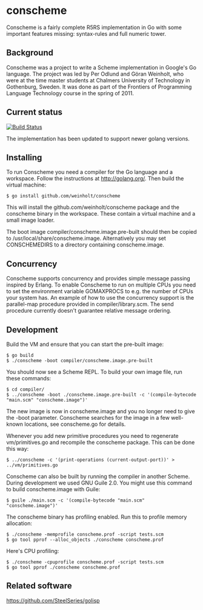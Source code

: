 # conscheme

Conscheme is a fairly complete R5RS implementation in Go with some
important features missing: syntax-rules and full numeric tower.

## Background

Conscheme was a project to write a Scheme implementation in Google's
Go language. The project was led by Per Odlund and Göran Weinholt, who
were at the time master students at Chalmers University of Technology
in Gothenburg, Sweden. It was done as part of the Frontiers of
Programming Language Technology course in the spring of 2011.

## Current status

[![Build Status](https://travis-ci.org/weinholt/conscheme.svg?branch=master)](https://travis-ci.org/weinholt/conscheme)

The implementation has been updated to support newer golang versions.

## Installing

To run Conscheme you need a compiler for the Go language and a
workspace. Follow the instructions at http://golang.org/. Then build
the virtual machine:

```
$ go install github.com/weinholt/conscheme
```

This will install the github.com/weinholt/conscheme package and the
conscheme binary in the workspace. These contain a virtual machine and
a small image loader.

The boot image compiler/conscheme.image.pre-built should then be
copied to /usr/local/share/conscheme.image. Alternatively you may set
CONSCHEMEDIRS to a directory containing conscheme.image.

## Concurrency

Conscheme supports concurrency and provides simple message passing
inspired by Erlang. To enable Conscheme to run on multiple CPUs you
need to set the environment variable GOMAXPROCS to e.g. the number of
CPUs your system has. An example of how to use the concurrency support
is the parallel-map procedure provided in compiler/library.scm. The
send procedure currently doesn't guarantee relative message ordering.

## Development

Build the VM and ensure that you can start the pre-built image:

```
$ go build
$ ./conscheme -boot compiler/conscheme.image.pre-built
```

You should now see a Scheme REPL. To build your own image file, run
these commands:

```
$ cd compiler/
$ ../conscheme -boot ./conscheme.image.pre-built -c '(compile-bytecode "main.scm" "conscheme.image")'
```

The new image is now in conscheme.image and you no longer need to give
the -boot parameter. Conscheme searches for the image in a few
well-known locations, see conscheme.go for details.

Whenever you add new primitive procedures you need to regenerate
vm/primitives.go and recompile the conscheme package. This can be done
this way:

```
$ ../conscheme -c '(print-operations (current-output-port))' > ../vm/primitives.go
```

Conscheme can also be built by running the compiler in another Scheme.
During development we used GNU Guile 2.0. You might use this command
to build conscheme.image with Guile:

```
$ guile ./main.scm -c '(compile-bytecode "main.scm" "conscheme.image")'
```

The conscheme binary has profiling enabled. Run this to profile memory
allocation:

```
$ ./conscheme -memprofile conscheme.prof -script tests.scm
$ go tool pprof --alloc_objects ./conscheme conscheme.prof
```

Here's CPU profiling:

```
$ ./conscheme -cpuprofile conscheme.prof -script tests.scm
$ go tool pprof ./conscheme conscheme.prof
```

## Related software

https://github.com/SteelSeries/golisp
